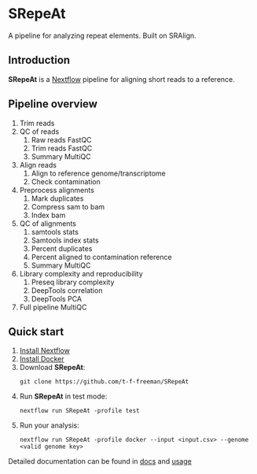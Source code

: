 # SRepeAt
A pipeline for analyzing repeat elements. Built on SRAlign.

## Introduction

**SRepeAt** is a [Nextflow](https://www.nextflow.io/) pipeline for aligning short reads to a reference. 

## Pipeline overview

1. Trim reads
2. QC of reads
   1. Raw reads FastQC
   2. Trim reads FastQC
   3. Summary MultiQC
3. Align reads
    1. Align to reference genome/transcriptome
    2. Check contamination
4. Preprocess alignments
   1. Mark duplicates
   2. Compress sam to bam
   3. Index bam
5. QC of alignments
   1. samtools stats
   2. Samtools index stats
   3. Percent duplicates
   4. Percent aligned to contamination reference
   5. Summary MultiQC
6. Library complexity and reproducibility
   1. Preseq library complexity
   2. DeepTools correlation
   3. DeepTools PCA
7. Full pipeline MultiQC

## Quick start

1. [Install Nextflow](https://www.nextflow.io/docs/latest/getstarted.html)
2. [Install Docker](https://docs.docker.com/engine/install/)
3. Download **SRepeAt**:
    ```
    git clone https://github.com/t-f-freeman/SRepeAt
    ```
4. Run **SRepeAt** in test mode:
    ```
    nextflow run SRepeAt -profile test 
    ```
5. Run your analysis:
    ```
    nextflow run SRepeAt -profile docker --input <input.csv> --genome <valid genome key>
    ```

Detailed documentation can be found in [docs](docs/) and [usage](docs/usage.md)
